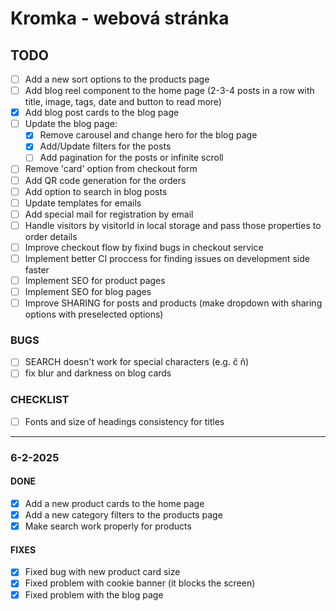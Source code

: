 # Kromka - webová stránka

## TODO

- [ ] Add a new sort options to the products page
- [ ] Add blog reel component to the home page (2-3-4 posts in a row with title, image, tags, date and button to read more)
- [X] Add blog post cards to the blog page
- [ ] Update the blog page:
  - [X] Remove carousel and change hero for the blog page
  - [X] Add/Update filters for the posts
  - [ ] Add pagination for the posts or infinite scroll
- [ ] Remove 'card' option from checkout form
- [ ] Add QR code generation for the orders
- [ ] Add option to search in blog posts
- [ ] Update templates for emails
- [ ] Add special mail for registration by email
- [ ] Handle visitors by visitorId in local storage and pass those properties to order details
- [ ] Improve checkout flow by fixind bugs in checkout service
- [ ] Implement better CI proccess for finding issues on development side faster
- [ ] Implement SEO for product pages
- [ ] Implement SEO for blog pages
- [ ] Improve SHARING for posts and products (make dropdown with sharing options with preselected options)

### BUGS

- [ ] SEARCH doesn't work for special characters (e.g. č ň)
- [ ] fix blur and darkness on blog cards

### CHECKLIST

- [ ] Fonts and size of headings consistency for titles

---

### 6-2-2025

#### DONE

- [X] Add a new product cards to the home page
- [X] Add a new category filters to the products page
- [X] Make search work properly for products

#### FIXES

- [X] Fixed bug with new product card size
- [X] Fixed problem with cookie banner (it blocks the screen)
- [X] Fixed problem with the blog page